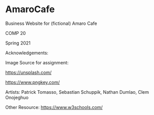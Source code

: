 # AmaroCafe
Business Website for (fictional) Amaro Cafe

COMP 20

Spring 2021

Acknowledgements:

Image Source for assignment: 
  
https://unsplash.com/
    
https://www.pngkey.com/
    
Artists: Patrick Tomasso, Sebastian Schuppik, Nathan Dumlao, Clem Onojeghuo

Other Resource: https://www.w3schools.com/
